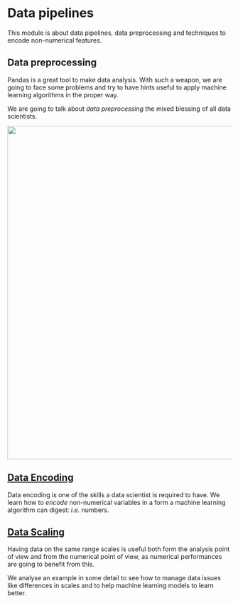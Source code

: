 # Data pipelines

This module is about data pipelines, data preprocessing and techniques to encode non-numerical features.

## Data preprocessing

Pandas is a great tool to make data analysis. With such a weapon, we are going to face some problems and try to have hints useful to apply machine learning algorithms in the proper way.

We are going to talk about _data preprocessing_ the mixed blessing of all data scientists.

<p align="center">
    <img width="750" src="https://miro.medium.com/max/1400/0*UQ4SiQAGX6juPITS.gif">
</p>

## [Data Encoding](https://github.com/oscar-defelice/DSAcademy-lectures/tree/master/Lectures_src/02.Data_preprocessing/01.FeatureEncoding.ipynb)

Data encoding is one of the skills a data scientist is required to have. We learn how to _encode_ non-numerical variables in a form a machine learning algorithm can digest: _i.e._ numbers.

## [Data Scaling](https://github.com/oscar-defelice/DSAcademy-lectures/tree/master/Lectures_src/02.Data_preprocessing/02.FeatureScaling.ipynb)

Having data on the same range scales is useful both form the analysis point of view and from the numerical point of view, as numerical performances are going to benefit from this.

We analyse an example in some detail to see how to manage data issues like differences in scales and to help machine learning models to learn better.
